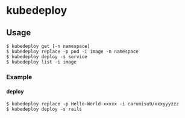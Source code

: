 # kubedeploy

## Usage

```
$ kubedeploy get [-n namespace]
$ kubedeploy replace -p pod -i image -n namespace
$ kubedeploy deploy -s service
$ kubedeploy list -i image
```


### Example

#### deploy

```
$ kubedeploy replace -p Hello-World-xxxxx -i carumisu9/xxxyyyzzz
$ kubedeploy deploy -s rails
```
